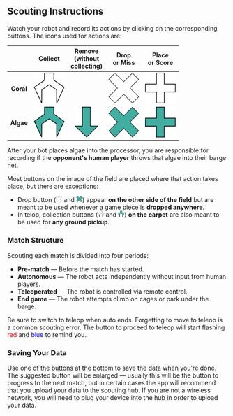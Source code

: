 ## Scouting Instructions

Watch your robot and record its actions by clicking on the corresponding buttons. The icons used for actions are:

| | Collect | Remove<br>(without<br>collecting) | Drop<br>or Miss | Place<br>or Score |
| :---: | :---: | :---: | :---: | :---: |
| **Coral** | <img src=coral-collect.png style=height:5em> | | <img src=coral-drop.png style=height:5em> | <img src=coral-place.png style=height:5em> |
| **Algae** | <img src=algae-collect.png style=height:5em> | <img src=algae-remove.png style=height:5em> | <img src=algae-drop.png style=height:5em> | <img src=algae-place.png style=height:5em> |

After your bot places algae into the processor, you are responsible for recording if the **opponent's human player** throws that algae into their barge net.

Most buttons on the image of the field are placed where that action takes place, but there are exceptions:

- Drop button (<img src=coral-drop.png style=height:1em> and <img src=algae-drop.png style=height:1em>) appear **on the other side of the field** but are meant to be used whenever a game piece is **dropped anywhere**.
- In telop, collection buttons (<img src=coral-collect.png style=height:1em> and <img src=algae-collect.png style=height:1em>) **on the carpet** are also meant to be used for **any ground pickup**.

### Match Structure
Scouting each match is divided into four periods:
 - **Pre-match** — Before the match has started.
 - **Autonomous** — The robot acts independently without input from human players.
 - **Teleoperated** — The robot is controlled via remote control.
 - **End game** — The robot attempts climb on cages or park under the barge.

Be sure to switch to teleop when auto ends. Forgetting to move to teleop is a common scouting error. The button to proceed to teleop will start flashing <span style=color:red>red</span> and <span style=color:blue>blue</span> to remind you.

### Saving Your Data

Use one of the buttons at the bottom to save the data when you're done. The suggested button will be enlarged — usually this will be the button to progress to the next match, but in certain cases the app will recommend that you upload your data to the scouting hub. If you are not a wireless network, you will need to plug your device into the hub in order to upload your data.
